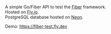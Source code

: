 A simple Go/Fiber API to test the [Fiber](https://gofiber.io/) framework. </br>
Hosted on [Fly.io](https://fly.io/). </br>
PostgreSQL database hosted on [Neon](https://neon.tech/). </br>

Demo: https://fiber-test.fly.dev </br>
